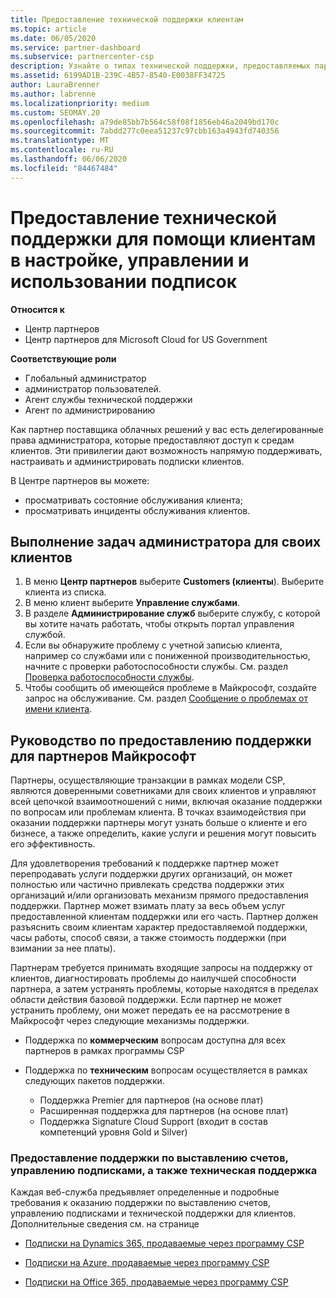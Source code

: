 ```yaml
---
title: Предоставление технической поддержки клиентам
ms.topic: article
ms.date: 06/05/2020
ms.service: partner-dashboard
ms.subservice: partnercenter-csp
description: Узнайте о типах технической поддержки, предоставляемых партнерами по программе поставщика облачных решений для клиентов.
ms.assetid: 6199AD1B-239C-4B57-8540-E0038FF34725
author: LauraBrenner
ms.author: labrenne
ms.localizationpriority: medium
ms.custom: SEOMAY.20
ms.openlocfilehash: a79de85bb7b564c58f08f1856eb46a2049bd170c
ms.sourcegitcommit: 7abdd277c0eea51237c97cbb163a4943fd740356
ms.translationtype: MT
ms.contentlocale: ru-RU
ms.lasthandoff: 06/06/2020
ms.locfileid: "84467484"
---
```

# <a name="provide-technical-support-to-help-customers-configure-manage-and-use-their-subscriptions"></a>Предоставление технической поддержки для помощи клиентам в настройке, управлении и использовании подписок

**Относится к**

- Центр партнеров
- Центр партнеров для Microsoft Cloud for US Government

**Соответствующие роли**
- Глобальный администратор
- администратор пользователей.
- Агент службы технической поддержки
- Агент по администрированию

Как партнер поставщика облачных решений у вас есть делегированные права администратора, которые предоставляют доступ к средам клиентов. Эти привилегии дают возможность напрямую поддерживать, настраивать и администрировать подписки клиентов.

В Центре партнеров вы можете:

- просматривать состояние обслуживания клиента;
- просматривать инциденты обслуживания клиентов.

## <a name="perform-admin-tasks-for-your-customers"></a>Выполнение задач администратора для своих клиентов

1. В меню **Центр партнеров** выберите **Customers (клиенты**). Выберите клиента из списка.
2. В меню клиент выберите **Управление службами**.
3. В разделе **Администрирование служб** выберите службу, с которой вы хотите начать работать, чтобы открыть портал управления службой.
4. Если вы обнаружите проблему с учетной записью клиента, например со службами или с пониженной производительностью, начните с проверки работоспособности службы. См. раздел [Проверка работоспособности службы](check-service-health.md).
5. Чтобы сообщить об имеющейся проблеме в Майкрософт, создайте запрос на обслуживание. См. раздел [Сообщение о проблемах от имени клиента](report-problems-on-behalf-of-a-customer.md).

## <a name="microsoft-partner-support-guidance"></a>Руководство по предоставлению поддержки для партнеров Майкрософт

Партнеры, осуществляющие транзакции в рамках модели CSP, являются доверенными советниками для своих клиентов и управляют всей цепочкой взаимоотношений с ними, включая оказание поддержки по вопросам или проблемам клиента. В точках взаимодействия при оказании поддержки партнеры могут узнать больше о клиенте и его бизнесе, а также определить, какие услуги и решения могут повысить его эффективность.

Для удовлетворения требований к поддержке партнер может перепродавать услуги поддержки других организаций, он может полностью или частично привлекать средства поддержки этих организаций и/или организовать механизм прямого предоставления поддержки.  Партнер может взимать плату за весь объем услуг предоставленной клиентам поддержки или его часть. Партнер должен разъяснить своим клиентам характер предоставляемой поддержки, часы работы, способ связи, а также стоимость поддержки (при взимании за нее платы). 

Партнерам требуется принимать входящие запросы на поддержку от клиентов, диагностировать проблемы до наилучшей способности партнера, а затем устранять проблемы, которые находятся в пределах области действия базовой поддержки. Если партнер не может устранить проблему, они может передать ее на рассмотрение в Майкрософт через следующие механизмы поддержки.

- Поддержка по **коммерческим** вопросам доступна для всех партнеров в рамках программы CSP

- Поддержка по **техническим** вопросам осуществляется в рамках следующих пакетов поддержки.

  - Поддержка Premier для партнеров (на основе плат)
  - Расширенная поддержка для партнеров (на основе плат)
  - Поддержка Signature Cloud Support (входит в состав компетенций уровня Gold и Silver)

### <a name="providing-billing-subscription-management-and-technical-support"></a>Предоставление поддержки по выставлению счетов, управлению подписками, а также техническая поддержка 

Каждая веб-служба предъявляет определенные и подробные требования к оказанию поддержки по выставлению счетов, управлению подписками и технической поддержки для клиентов. Дополнительные сведения см. на странице

- [Подписки на Dynamics 365, продаваемые через программу CSP](https://www.microsoftpartnercommunity.com/t5/CSP/Microsoft-Partner-Support-Guidance/m-p/5262#M30)

- [Подписки на Azure, продаваемые через программу CSP](https://www.microsoftpartnercommunity.com/t5/CSP/Microsoft-Partner-Support-Guidance/m-p/5263#M31)

- [Подписки на Office 365, продаваемые через программу CSP](https://www.microsoftpartnercommunity.com/t5/CSP/Microsoft-Partner-Support-Guidance/m-p/5264#M32)
